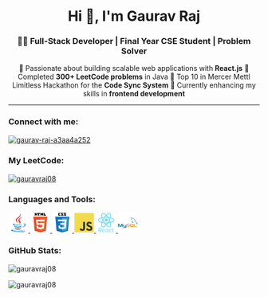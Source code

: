 <h1 align="center">Hi 👋, I'm Gaurav Raj</h1>

<h3 align="center">👨‍💻 Full-Stack Developer | Final Year CSE Student | Problem Solver</h3>

<p align="center">
🔹 Passionate about building scalable web applications with <strong>React.js</strong>  
🔹 Completed <strong>300+ LeetCode problems</strong> in Java  
🔹 Top 10 in Mercer Mettl Limitless Hackathon for the <strong>Code Sync System</strong>  
🔹 Currently enhancing my skills in <strong>frontend development</strong>  
</p>

---

<h3 align="left">Connect with me:</h3>
<p align="left">
<a href="https://linkedin.com/in/gaurav-raj-a3aa4a252" target="blank">
<img align="center" src="https://raw.githubusercontent.com/rahuldkjain/github-profile-readme-generator/master/src/images/icons/Social/linked-in-alt.svg" alt="gaurav-raj-a3aa4a252" height="30" width="40" />
</a>
</p>

<h3 align="left">My LeetCode:</h3>
<p align="left">
<a href="https://www.leetcode.com/gauravraj08" target="blank">
<img align="center" src="https://raw.githubusercontent.com/rahuldkjain/github-profile-readme-generator/master/src/images/icons/Social/leet-code.svg" alt="gauravraj08" height="30" width="40" />
</a>
</p>

<h3 align="left">Languages and Tools:</h3>
<p align="left"> 
<a href="https://www.java.com" target="_blank" rel="noreferrer"> 
<img src="https://raw.githubusercontent.com/devicons/devicon/master/icons/java/java-original.svg" alt="java" width="40" height="40"/> 
</a> 
<a href="https://www.w3.org/html/" target="_blank" rel="noreferrer"> 
<img src="https://raw.githubusercontent.com/devicons/devicon/master/icons/html5/html5-original-wordmark.svg" alt="html5" width="40" height="40"/> 
</a> 
<a href="https://www.w3schools.com/css/" target="_blank" rel="noreferrer"> 
<img src="https://raw.githubusercontent.com/devicons/devicon/master/icons/css3/css3-original-wordmark.svg" alt="css3" width="40" height="40"/> 
</a>
<a href="https://developer.mozilla.org/en-US/docs/Web/JavaScript" target="_blank" rel="noreferrer"> 
<img src="https://raw.githubusercontent.com/devicons/devicon/master/icons/javascript/javascript-original.svg" alt="javascript" width="40" height="40"/> 
</a> 
<a href="https://reactjs.org/" target="_blank" rel="noreferrer"> 
<img src="https://raw.githubusercontent.com/devicons/devicon/master/icons/react/react-original-wordmark.svg" alt="react" width="40" height="40"/> 
</a> 
<a href="https://www.mysql.com/" target="_blank" rel="noreferrer"> 
<img src="https://raw.githubusercontent.com/devicons/devicon/master/icons/mysql/mysql-original-wordmark.svg" alt="mysql" width="40" height="40"/> 
</a> 
</p>

<h3 align="left">GitHub Stats:</h3>
<p><img align="center" src="https://github-readme-stats.vercel.app/api/top-langs?username=gauravraj08&show_icons=true&locale=en&layout=compact" alt="gauravraj08" /></p>

<p><img align="center" src="https://github-readme-streak-stats.herokuapp.com/?user=gauravraj08&" alt="gauravraj08" /></p>
